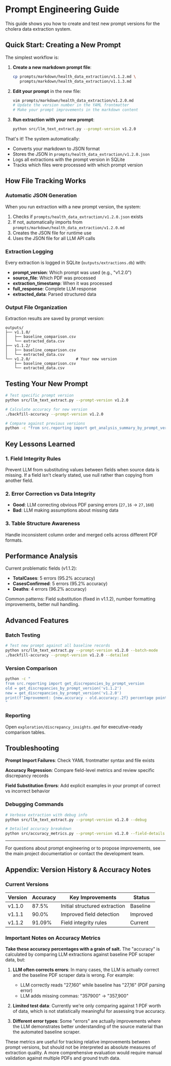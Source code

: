 # Prompt Engineering Guide

This guide shows you how to create and test new prompt versions for the cholera data extraction system.

## Quick Start: Creating a New Prompt

The simplest workflow is:

1. **Create a new markdown prompt file**:
   ```bash
   cp prompts/markdown/health_data_extraction/v1.1.2.md \
      prompts/markdown/health_data_extraction/v1.1.3.md
   ```

2. **Edit your prompt** in the new file:
   ```bash
   vim prompts/markdown/health_data_extraction/v1.2.0.md
   # Update the version number in the YAML frontmatter
   # Make your prompt improvements in the markdown content
   ```

3. **Run extraction with your new prompt**:
   ```bash
   python src/llm_text_extract.py --prompt-version v1.2.0
   ```

That's it! The system automatically:
- Converts your markdown to JSON format
- Stores the JSON in `prompts/health_data_extraction/v1.2.0.json`
- Logs all extractions with the prompt version in SQLite
- Tracks which files were processed with which prompt version

## How File Tracking Works

### Automatic JSON Generation
When you run extraction with a new prompt version, the system:
1. Checks if `prompts/health_data_extraction/v1.2.0.json` exists
2. If not, automatically imports from `prompts/markdown/health_data_extraction/v1.2.0.md`
3. Creates the JSON file for runtime use
4. Uses the JSON file for all LLM API calls

### Extraction Logging
Every extraction is logged in SQLite (`outputs/extractions.db`) with:
- **prompt_version**: Which prompt was used (e.g., "v1.2.0")
- **source_file**: Which PDF was processed
- **extraction_timestamp**: When it was processed
- **full_response**: Complete LLM response
- **extracted_data**: Parsed structured data

### Output File Organization
Extraction results are saved by prompt version:
```
outputs/
├── v1.1.0/
│   ├── baseline_comparison.csv
│   └── extracted_data.csv
├── v1.1.2/
│   ├── baseline_comparison.csv
│   └── extracted_data.csv
└── v1.2.0/                    # Your new version
    ├── baseline_comparison.csv
    └── extracted_data.csv
```

## Testing Your New Prompt

```bash
# Test specific prompt version
python src/llm_text_extract.py --prompt-version v1.2.0

# Calculate accuracy for new version
./backfill-accuracy --prompt-version v1.2.0

# Compare against previous versions
python -c "from src.reporting import get_analysis_summary_by_prompt_version; print(get_analysis_summary_by_prompt_version('v1.2.0'))"
```

## Key Lessons Learned

### 1. Field Integrity Rules
Prevent LLM from substituting values between fields when source data is missing. If a field isn't clearly stated, use null rather than copying from another field.

### 2. Error Correction vs Data Integrity
- **Good**: LLM correcting obvious PDF parsing errors (`27,16` → `27,160`)
- **Bad**: LLM making assumptions about missing data

### 3. Table Structure Awareness
Handle inconsistent column order and merged cells across different PDF formats.

## Performance Analysis

Current problematic fields (v1.1.2):
- **TotalCases**: 5 errors (95.2% accuracy)
- **CasesConfirmed**: 5 errors (95.2% accuracy) 
- **Deaths**: 4 errors (96.2% accuracy)

Common patterns: Field substitution (fixed in v1.1.2), number formatting improvements, better null handling.

## Advanced Features

### Batch Testing
```bash
# Test new prompt against all baseline records
python src/llm_text_extract.py --prompt-version v1.2.0 --batch-mode
./backfill-accuracy --prompt-version v1.2.0 --detailed
```

### Version Comparison
```bash
python -c "
from src.reporting import get_discrepancies_by_prompt_version
old = get_discrepancies_by_prompt_version('v1.1.2')
new = get_discrepancies_by_prompt_version('v1.2.0')
print(f'Improvement: {new.accuracy - old.accuracy:.2f} percentage points')
"
```

###  Reporting
Open `exploration/discrepancy_insights.qmd` for executive-ready comparison tables.

## Troubleshooting

**Prompt Import Failures**: Check YAML frontmatter syntax and file exists

**Accuracy Regression**: Compare field-level metrics and review specific discrepancy records

**Field Substitution Errors**: Add explicit examples in your prompt of correct vs incorrect behavior

### Debugging Commands
```bash
# Verbose extraction with debug info
python src/llm_text_extract.py --prompt-version v1.2.0 --debug

# Detailed accuracy breakdown
python src/accuracy_metrics.py --prompt-version v1.2.0 --field-details
```

---

For questions about prompt engineering or to propose improvements, see the main project documentation or contact the development team.

## Appendix: Version History & Accuracy Notes

### Current Versions

| Version | Accuracy | Key Improvements | Status |
|---------|----------|------------------|--------|
| v1.1.0  | 87.5%    | Initial structured extraction | Baseline |
| v1.1.1  | 90.0%    | Improved field detection | Improved |
| v1.1.2  | 91.09%   | Field integrity rules | Current |

### Important Notes on Accuracy Metrics

**Take these accuracy percentages with a grain of salt.** The "accuracy" is calculated by comparing LLM extractions against baseline PDF scraper data, but:

1. **LLM often corrects errors**: In many cases, the LLM is actually correct and the baseline PDF scraper data is wrong. For example:
   - LLM correctly reads "27,160" while baseline has "27,16" (PDF parsing error)
   - LLM adds missing commas: "357900" → "357,900"

2. **Limited test data**: Currently we're only comparing against 1 PDF worth of data, which is not statistically meaningful for assessing true accuracy.

3. **Different error types**: Some "errors" are actually improvements where the LLM demonstrates better understanding of the source material than the automated baseline scraper.

These metrics are useful for tracking relative improvements between prompt versions, but should not be interpreted as absolute measures of extraction quality. A more comprehensive evaluation would require manual validation against multiple PDFs and ground truth data.
